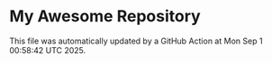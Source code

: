 # My Awesome Repository

This file was automatically updated by a GitHub Action at Mon Sep  1 00:58:42 UTC 2025.
